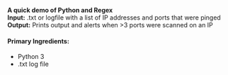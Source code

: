 **A quick demo of Python and Regex**  
**Input:** .txt or logfile with a list of IP addresses and ports that were pinged  
**Output:** Prints output and alerts when >3 ports were scanned on an IP  

#### Primary Ingredients: 
- Python 3
- .txt log file


